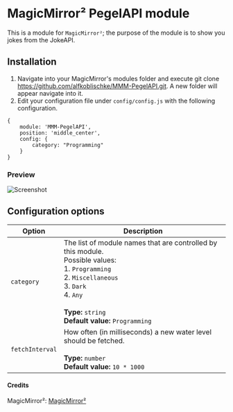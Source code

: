 # MagicMirror² PegelAPI module
This is a module for `MagicMirror²`; the purpose of the module is to show you jokes from the JokeAPI.

## Installation
1.  Navigate into your MagicMirror's modules folder and execute git clone https://github.com/alfkoblischke/MMM-PegelAPI.git. A new folder will appear navigate into it.
2.  Edit your configuration file under `config/config.js` with the following configuration.
```
{
    module: 'MMM-PegelAPI',
    position: 'middle_center',
    config: {
        category: "Programming"
    }
}
```

### Preview
![Screenshot](screenshot.png)



## Configuration options

| Option                 | Description
|------------------------|-----------
| `category`          | The list of module names that are controlled by this module.<br>Possible values:<br>1.  `Programming`<br>2.  `Miscellaneous`<br>3.  `Dark`<br>4.  `Any`<br><br> **Type:** `string` <br>**Default value:** `Programming`
| `fetchInterval`| How often (in milliseconds) a new water level should be fetched.<br><br> **Type:** `number` <br>**Default value:** `10 * 1000`


#### Credits
MagicMirror²:   [MagicMirror²](https://github.com/MichMich/MagicMirror)   
